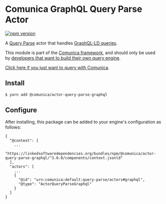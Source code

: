 # Comunica GraphQL Query Parse Actor

[![npm version](https://badge.fury.io/js/%40comunica%2Factor-query-parse-graphql.svg)](https://www.npmjs.com/package/@comunica/actor-query-parse-graphql)

A [Query Parse](https://github.com/comunica/comunica/tree/master/packages/bus-query-parse) actor that handles [GraphQL-LD queries](https://github.com/rubensworks/graphql-ld.js).

This module is part of the [Comunica framework](https://github.com/comunica/comunica),
and should only be used by [developers that want to build their own query engine](https://comunica.dev/docs/modify/).

[Click here if you just want to query with Comunica](https://comunica.dev/docs/query/).

## Install

```bash
$ yarn add @comunica/actor-query-parse-graphql
```

## Configure

After installing, this package can be added to your engine's configuration as follows:
```text
{
  "@context": [
    ...
    "https://linkedsoftwaredependencies.org/bundles/npm/@comunica/actor-query-parse-graphql/^3.0.0/components/context.jsonld"
  ],
  "actors": [
    ...
    {
      "@id": "urn:comunica:default:query-parse/actors#graphql",
      "@type": "ActorQueryParseGraphql"
    }
  ]
}
```
